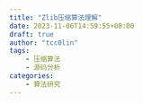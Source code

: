 ```yaml
---
title: "Zlib压缩算法理解"
date: 2023-11-06T14:59:55+08:00
draft: true
author: "tcc0lin"
tags:
    - 压缩算法
    - 源码分析
categories:
    - 算法研究
---
```


